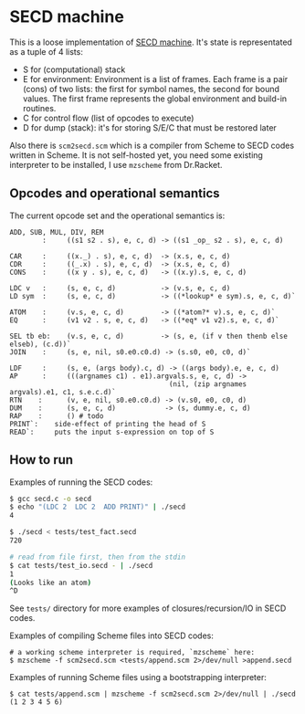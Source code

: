 SECD machine
============

This is a loose implementation of [SECD machine](http://en.wikipedia.org/wiki/SECD). 
It's state is representated as a tuple of 4 lists:
* S for (computational) stack
* E for environment:
        Environment is a list of frames.
        Each frame is a pair (cons) of two lists:
            the first for symbol names, 
            the second for bound values.
        The first frame represents the global environment and build-in routines.
* C for control flow (list of opcodes to execute)
* D for dump (stack): it's for storing S/E/C that must be restored later

Also there is `scm2secd.scm` which is a compiler from Scheme to SECD codes written in Scheme. It is not self-hosted yet, you need some existing interpreter to be installed, I use `mzscheme` from Dr.Racket.


Opcodes and operational semantics
---------------------------------

The current opcode set and the operational semantics is:

    ADD, SUB, MUL, DIV, REM
            :     ((s1 s2 . s), e, c, d) -> ((s1 _op_ s2 . s), e, c, d)

    CAR     :     ((x._) . s), e, c, d)  -> (x.s, e, c, d)
    CDR     :     ((_.x) . s), e, c, d)  -> (x.s, e, c, d)
    CONS    :     ((x y . s), e, c, d)   -> ((x.y).s, e, c, d)
       
    LDC v   :     (s, e, c, d)           -> (v.s, e, c, d)
    LD sym  :     (s, e, c, d)           -> ((*lookup* e sym).s, e, c, d)`

    ATOM    :     (v.s, e, c, d)         -> ((*atom?* v).s, e, c, d)` 
    EQ      :     (v1 v2 . s, e, c, d)   -> ((*eq* v1 v2).s, e, c, d)`

    SEL tb eb:    (v.s, e, c, d)         -> (s, e, (if v then thenb else elseb), (c.d))`
    JOIN    :     (s, e, nil, s0.e0.c0.d) -> (s.s0, e0, c0, d)`

    LDF     :     (s, e, (args body).c, d) -> ((args body).e, e, c, d)
    AP      :     (((argnames c1) . e1).argvals.s, e, c, d) -> 
                                           (nil, (zip argnames argvals).e1, c1, s.e.c.d)`
    RTN    :      (v, e, nil, s0.e0.c0.d) -> (v.s0, e0, c0, d)
    DUM    :      (s, e, c, d)            -> (s, dummy.e, c, d)
    RAP    :      () # todo
    PRINT`:    side-effect of printing the head of S
    READ`:     puts the input s-expression on top of S


How to run
----------

Examples of running the SECD codes:

```bash
$ gcc secd.c -o secd
$ echo "(LDC 2  LDC 2  ADD PRINT)" | ./secd
4

$ ./secd < tests/test_fact.secd
720

# read from file first, then from the stdin
$ cat tests/test_io.secd - | ./secd
1
(Looks like an atom)
^D
```

See `tests/` directory for more examples of closures/recursion/IO in SECD codes.

Examples of compiling Scheme files into SECD codes:

    # a working scheme interpreter is required, `mzscheme` here:
    $ mzscheme -f scm2secd.scm <tests/append.scm 2>/dev/null >append.secd


Examples of running Scheme files using a bootstrapping interpreter:

    $ cat tests/append.scm | mzscheme -f scm2secd.scm 2>/dev/null | ./secd
    (1 2 3 4 5 6)

